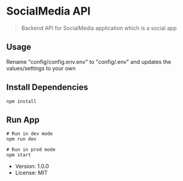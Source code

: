 # SocialMedia API

> Backend API for SocialMedia application which is a social  app

## Usage
Rename "config/config.env.env" to "config/.env" and updates the values/settings to your own

## Install Dependencies

```
npm install
```  
## Run App
```
# Run in dev mode
npm run dev

# Run in prod mode
npm start
```



- Version: 1.0.0
- License: MIT